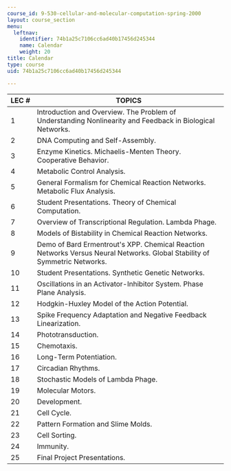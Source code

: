 ```yaml
---
course_id: 9-530-cellular-and-molecular-computation-spring-2000
layout: course_section
menu:
  leftnav:
    identifier: 74b1a25c7106cc6ad40b17456d245344
    name: Calendar
    weight: 20
title: Calendar
type: course
uid: 74b1a25c7106cc6ad40b17456d245344

---
```


| LEC # | TOPICS |
| --- | --- |
| 1 | Introduction and Overview. The Problem of Understanding Nonlinearity and Feedback in Biological Networks. |
| 2 | DNA Computing and Self-Assembly. |
| 3 | Enzyme Kinetics. Michaelis-Menten Theory. Cooperative Behavior. |
| 4 | Metabolic Control Analysis. |
| 5 | General Formalism for Chemical Reaction Networks. Metabolic Flux Analysis. |
| 6 | Student Presentations. Theory of Chemical Computation. |
| 7 | Overview of Transcriptional Regulation. Lambda Phage. |
| 8 | Models of Bistability in Chemical Reaction Networks. |
| 9 | Demo of Bard Ermentrout's XPP. Chemical Reaction Networks Versus Neural Networks. Global Stability of Symmetric Networks. |
| 10 | Student Presentations. Synthetic Genetic Networks. |
| 11 | Oscillations in an Activator-Inhibitor System. Phase Plane Analysis. |
| 12 | Hodgkin-Huxley Model of the Action Potential. |
| 13 | Spike Frequency Adaptation and Negative Feedback Linearization. |
| 14 | Phototransduction. |
| 15 | Chemotaxis. |
| 16 | Long-Term Potentiation. |
| 17 | Circadian Rhythms. |
| 18 | Stochastic Models of Lambda Phage. |
| 19 | Molecular Motors. |
| 20 | Development. |
| 21 | Cell Cycle. |
| 22 | Pattern Formation and Slime Molds. |
| 23 | Cell Sorting. |
| 24 | Immunity. |
| 25 | Final Project Presentations.